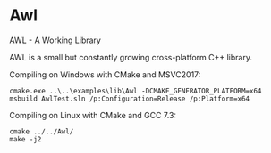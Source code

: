 # Awl
AWL - A Working Library

AWL is a small but constantly growing cross-platform C++ library.

Compiling on Windows with CMake and MSVC2017:

    cmake.exe ..\..\examples\lib\Awl -DCMAKE_GENERATOR_PLATFORM=x64
    msbuild AwlTest.sln /p:Configuration=Release /p:Platform=x64

Compiling on Linux with CMake and GCC 7.3:

    cmake ../../Awl/
    make -j2
